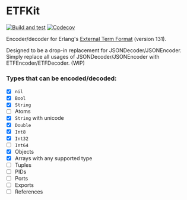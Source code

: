 # ETFKit

[![Build and test](https://github.com/SwiftcordApp/ETFKit/actions/workflows/build-and-test.yml/badge.svg)](https://github.com/SwiftcordApp/ETFKit/actions/workflows/build-and-test.yml)
[![Codecov](https://codecov.io/gh/SwiftcordApp/ETFKit/branch/main/graph/badge.svg?token=IVDY2F5L75)](https://codecov.io/gh/SwiftcordApp/ETFKit)

Encoder/decoder for Erlang's [External Term Format](https://www.erlang.org/doc/apps/erts/erl_ext_dist.html) (version 131). 

Designed to be a drop-in replacement for JSONDecoder/JSONEncoder. Simply
replace all usages of JSONDecoder/JSONEncoder with ETFEncoder/ETFDecoder. (WIP)

### Types that can be encoded/decoded:

- [x] `nil`
- [x] `Bool`
- [x] `String`
- [ ] Atoms
- [x] `String` with unicode
- [x] `Double`
- [x] `Int8`
- [x] `Int32`
- [ ] `Int64`
- [x] Objects
- [x] Arrays with any supported type
- [ ] Tuples
- [ ] PIDs
- [ ] Ports
- [ ] Exports
- [ ] References
